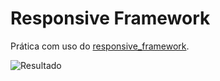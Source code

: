 # Responsive Framework

Prática com uso do [responsive_framework](https://pub.dev/packages/responsive_framework).

![Resultado](./file.gif)